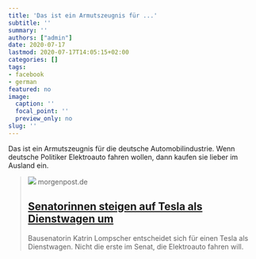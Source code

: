```yaml
---
title: 'Das ist ein Armutszeugnis für ...'
subtitle: ''
summary: ''
authors: ["admin"]
date: 2020-07-17
lastmod: 2020-07-17T14:05:15+02:00
categories: []
tags:
- facebook
- german
featured: no
image:
  caption: ''
  focal_point: ''
  preview_only: no
slug: ''
---
```

Das ist ein Armutszeugnis für die deutsche Automobilindustrie. Wenn deutsche Politiker Elektroauto fahren wollen, dann kaufen sie lieber im Ausland ein.
> [![](https://img.morgenpost.de/img/berlin/crop229534004/2947602145-w820-cv16_9-q85-fnov-fpi231768577-fpotr/11015b56-c779-11ea-8868-d4a4cee929de.jpg)](https://www.morgenpost.de/berlin/article229534006/Senatorinnen-steigen-auf-Tesla-als-Dienstwagen-um.html)
> morgenpost.de
> ## [Senatorinnen steigen auf Tesla als Dienstwagen um ](https://www.morgenpost.de/berlin/article229534006/Senatorinnen-steigen-auf-Tesla-als-Dienstwagen-um.html)
>
>Bausenatorin Katrin Lompscher entscheidet sich für einen Tesla als Dienstwagen. Nicht die erste im Senat, die Elektroauto fahren will.


